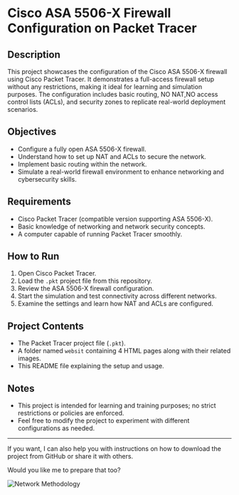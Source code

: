 # Cisco ASA 5506-X Firewall Configuration on Packet Tracer

## Description
This project showcases the configuration of the Cisco ASA 5506-X firewall using Cisco Packet Tracer. It demonstrates a full-access firewall setup without any restrictions, making it ideal for learning and simulation purposes. The configuration includes basic routing, NO NAT,NO access control lists (ACLs), and security zones to replicate real-world deployment scenarios.

## Objectives
- Configure a fully open ASA 5506-X firewall.
- Understand how to set up NAT and ACLs to secure the network.
- Implement basic routing within the network.
- Simulate a real-world firewall environment to enhance networking and cybersecurity skills.

## Requirements
- Cisco Packet Tracer (compatible version supporting ASA 5506-X).
- Basic knowledge of networking and network security concepts.
- A computer capable of running Packet Tracer smoothly.

## How to Run
1. Open Cisco Packet Tracer.
2. Load the `.pkt` project file from this repository.
3. Review the ASA 5506-X firewall configuration.
4. Start the simulation and test connectivity across different networks.
5. Examine the settings and learn how NAT and ACLs are configured.

## Project Contents
- The Packet Tracer project file (`.pkt`).
- A folder named `websit` containing 4 HTML pages along with their related images.
- This README file explaining the setup and usage.

## Notes
- This project is intended for learning and training purposes; no strict restrictions or policies are enforced.
- Feel free to modify the project to experiment with different configurations as needed.

---

If you want, I can also help you with instructions on how to download the project from GitHub or share it with others.

Would you like me to prepare that too?





![Network Methodology](websit/network-methodology.png)
